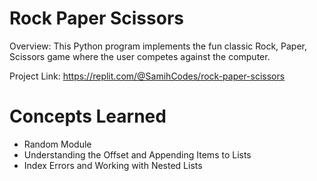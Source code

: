 # Rock Paper Scissors

Overview: This Python program implements the fun classic Rock, Paper, Scissors game where the user competes against the computer.

Project Link: https://replit.com/@SamihCodes/rock-paper-scissors

# Concepts Learned
- Random Module
- Understanding the Offset and Appending Items to Lists
- Index Errors and Working with Nested Lists

